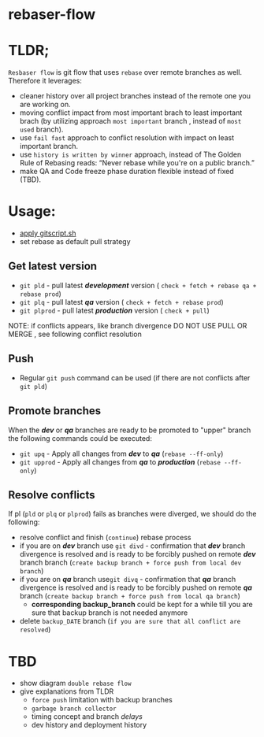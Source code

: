 # rebaser-flow


# TLDR;

`Resbaser flow` is git flow that uses `rebase` over remote branches as well. Therefore it leverages:
 - cleaner history over all project branches instead of the remote one you are working on.
 - moving conflict impact from most important brach to least important brach (by utilizing approach `most important` branch ,  instead of `most used` branch).
 - use `fail fast` approach to conflict resolution with impact on least important branch.
 - use `history is written by winner` approach, instead of The Golden Rule of Rebasing reads: “Never rebase while you're on a public branch.”
 - make QA and Code freeze phase duration flexible instead of fixed (TBD).

# Usage:

- [apply gitscript.sh](./gitscript.sh)
- set rebase as default pull strategy 

## Get latest version

- `git pld` - pull latest ***development*** version ( `check + fetch + rebase qa + rebase prod`)
- `git plq` - pull latest ***qa*** version ( `check + fetch + rebase prod`)
- `git plprod` - pull latest ***production*** version ( `check + pull`)

NOTE: if conflicts appears, like branch divergence DO NOT USE PULL OR MERGE , see following conflict resolution

## Push

- Regular `git push` command can be used (if there are not conflicts after `git pld`)

## Promote branches

When the ***dev*** or ***qa*** branches are ready to be promoted to "upper" branch the following commands could be executed:

- `git upq` - Apply all changes from ***dev*** to ***qa*** (`rebase --ff-only`)
- `git upprod` - Apply all changes from ***qa*** to ***production*** (`rebase --ff-only`)

## Resolve conflicts

  If pl (`pld` or `plq` or `plprod`) fails as branches were diverged, we should do the following:

- resolve conflict and finish (`continue`) rebase process
- if you are on ***dev*** branch use `git divd` - confirmation that ***dev*** branch divergence is resolved and is ready to be forcibly pushed on remote ***dev*** branch branch (`create backup branch + force push from local dev branch`)
- if you are on ***qa*** branch use`git divq` - confirmation that ***qa*** branch divergence is resolved and is ready to be forcibly pushed on remote ***qa*** branch (`create backup branch + force push from local qa branch`)
  - **corresponding backup_branch** could be kept for a while till you are sure that backup branch is not needed anymore
- delete `backup_DATE` branch (`if you are sure that all conflict are resolved`)

# TBD
- show diagram `double rebase flow`
- give explanations from TLDR
  - `force push` limitation with backup branches
  - `garbage branch collector`
  - timing concept and branch *delays*
  - dev history and deployment history